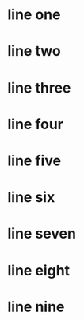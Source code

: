 # line one
# line two
# line three
# line four
# line five
# line six
# line seven
# line eight
# line nine

